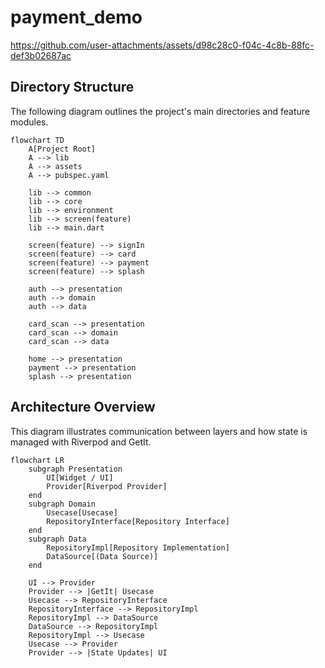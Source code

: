# payment_demo



https://github.com/user-attachments/assets/d98c28c0-f04c-4c8b-88fc-def3b02687ac

## Directory Structure

The following diagram outlines the project's main directories and feature modules.

```mermaid
flowchart TD
    A[Project Root]
    A --> lib
    A --> assets
    A --> pubspec.yaml

    lib --> common
    lib --> core
    lib --> environment
    lib --> screen(feature)
    lib --> main.dart

    screen(feature) --> signIn
    screen(feature) --> card
    screen(feature) --> payment
    screen(feature) --> splash

    auth --> presentation
    auth --> domain
    auth --> data

    card_scan --> presentation
    card_scan --> domain
    card_scan --> data

    home --> presentation
    payment --> presentation
    splash --> presentation
```

## Architecture Overview

This diagram illustrates communication between layers and how state is managed with Riverpod and GetIt.

```mermaid
flowchart LR
    subgraph Presentation
        UI[Widget / UI]
        Provider[Riverpod Provider]
    end
    subgraph Domain
        Usecase[Usecase]
        RepositoryInterface[Repository Interface]
    end
    subgraph Data
        RepositoryImpl[Repository Implementation]
        DataSource[(Data Source)]
    end

    UI --> Provider
    Provider --> |GetIt| Usecase
    Usecase --> RepositoryInterface
    RepositoryInterface --> RepositoryImpl
    RepositoryImpl --> DataSource
    DataSource --> RepositoryImpl
    RepositoryImpl --> Usecase
    Usecase --> Provider
    Provider --> |State Updates| UI
```

